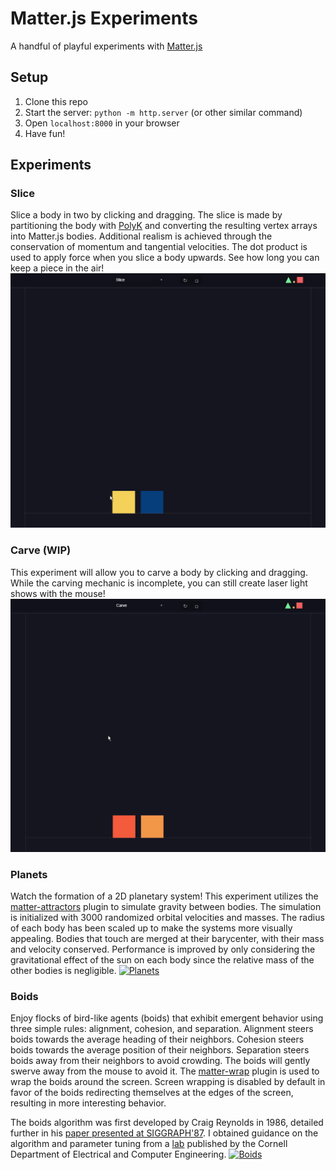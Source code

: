 # Matter.js Experiments
 A handful of playful experiments with [Matter.js](https://brm.io/matter-js/)

## Setup
1. Clone this repo
2. Start the server: `python -m http.server` (or other similar command)
3. Open `localhost:8000` in your browser
4. Have fun!

## Experiments
### Slice
Slice a body in two by clicking and dragging. The slice is made by partitioning the body with [PolyK](https://polyk.ivank.net/?p=demos&d=slice) and converting the resulting vertex arrays into Matter.js bodies. Additional realism is achieved through the conservation of momentum and tangential velocities. The dot product is used to apply force when you slice a body upwards. See how long you can keep a piece in the air!
[![Slice](./media/slice.gif)](https://matter.rwebb.dev/#slice)

### Carve (WIP)
This experiment will allow you to carve a body by clicking and dragging. While the carving mechanic is incomplete, you can still create laser light shows with the mouse!
[![Carve](./media/carve.gif)](https://matter.rwebb.dev/#carve)

### Planets
Watch the formation of a 2D planetary system! This experiment utilizes the [matter-attractors](https://github.com/liabru/matter-attractors) plugin to simulate gravity between bodies. The simulation is initialized with 3000 randomized orbital velocities and masses. The radius of each body has been scaled up to make the systems more visually appealing. Bodies that touch are merged at their barycenter, with their mass and velocity conserved. Performance is improved by only considering the gravitational effect of the sun on each body since the relative mass of the other bodies is negligible.
[![Planets](./media/planets.gif)](https://matter.rwebb.dev/#planets)

### Boids
Enjoy flocks of bird-like agents (boids) that exhibit emergent behavior using three simple rules: alignment, cohesion, and separation. Alignment steers boids towards the average heading of their neighbors. Cohesion steers boids towards the average position of their neighbors. Separation steers boids away from their neighbors to avoid crowding. The boids will gently swerve away from the mouse to avoid it. The [matter-wrap](https://github.com/liabru/matter-wrap) plugin is used to wrap the boids around the screen. Screen wrapping is disabled by default in favor of the boids redirecting themselves at the edges of the screen, resulting in more interesting behavior.

The boids algorithm was first developed by Craig Reynolds in 1986, detailed further in his [paper presented at SIGGRAPH'87](https://citeseerx.ist.psu.edu/doc/10.1.1.317.3619). I obtained guidance on the algorithm and parameter tuning from a [lab](https://people.ece.cornell.edu/land/courses/ece4760/labs/s2021/Boids/Boids.html#Recommended-parameter-values) published by the Cornell Department of Electrical and Computer Engineering.
[![Boids](./media/boids.gif)](https://matter.rwebb.dev/#boids)
